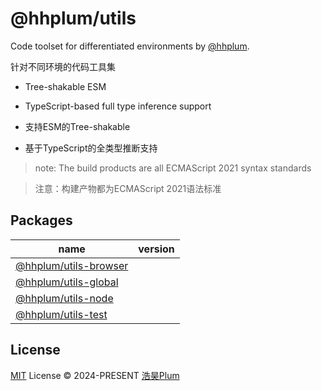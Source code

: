 # @hhplum/utils

Code toolset for differentiated environments by [@hhplum](https://github.com/hhplum).

针对不同环境的代码工具集

* Tree-shakable ESM
* TypeScript-based full type inference support

* 支持ESM的Tree-shakable
* 基于TypeScript的全类型推断支持

> note: The build products are all ECMAScript 2021 syntax standards

> 注意：构建产物都为ECMAScript 2021语法标准

## Packages

| name                                        | version |
|---------------------------------------------|---------|
| [@hhplum/utils-browser](./packages/browser) |         |
| [@hhplum/utils-global](./packages/global)   |         |
| [@hhplum/utils-node](./packages/node)       |         |
| [@hhplum/utils-test](./packages/test)       |         |

## License

[MIT](./LICENSE) License © 2024-PRESENT [浩昊Plum](https://github.com/hhplum)
